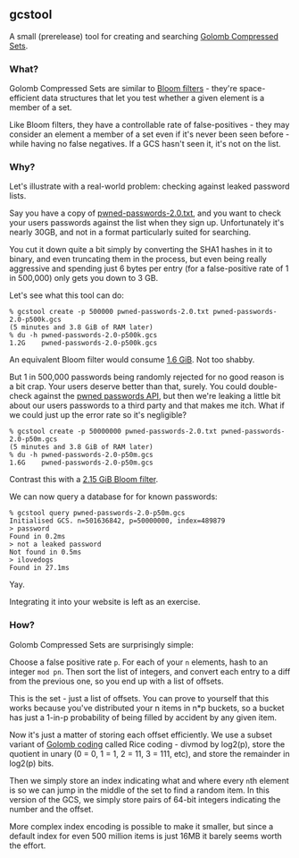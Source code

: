 gcstool
-------

A small (prerelease) tool for creating and searching [Golomb Compressed Sets][1].


### What?

Golomb Compressed Sets are similar to [Bloom filters][2] - they're space-efficient
data structures that let you test whether a given element is a member of a set.

Like Bloom filters, they have a controllable rate of false-positives - they may
consider an element a member of a set even if it's never been seen before - while
having no false negatives.  If a GCS hasn't seen it, it's not on the list.


### Why?

Let's illustrate with a real-world problem: checking against leaked password lists.

Say you have a copy of [pwned-passwords-2.0.txt][3], and you want to check
your users passwords against the list when they sign up.  Unfortunately it's
nearly 30GB, and not in a format particularly suited for searching.

You cut it down quite a bit simply by converting the SHA1 hashes in it to
binary, and even truncating them in the process, but even being really aggressive
and spending just 6 bytes per entry (for a false-positive rate of 1 in 500,000)
only gets you down to 3 GB.

Let's see what this tool can do:

    % gcstool create -p 500000 pwned-passwords-2.0.txt pwned-passwords-2.0-p500k.gcs
    (5 minutes and 3.8 GiB of RAM later)
    % du -h pwned-passwords-2.0-p500k.gcs
    1.2G    pwned-passwords-2.0-p500k.gcs

An equivalent Bloom filter would consume [1.6 GiB][4].  Not too shabby.

But 1 in 500,000 passwords being randomly rejected for no good reason is a bit crap.
Your users deserve better than that, surely.  You could double-check against the
[pwned passwords API][5], but then we're leaking a little bit about our users
passwords to a third party and that makes me itch.  What if we could just up the
error rate so it's negligible?

    % gcstool create -p 50000000 pwned-passwords-2.0.txt pwned-passwords-2.0-p50m.gcs
    (5 minutes and 3.8 GiB of RAM later)
    % du -h pwned-passwords-2.0-p50m.gcs
    1.6G    pwned-passwords-2.0-p50m.gcs

Contrast this with a [2.15 GiB Bloom filter][5].

We can now query a database for for known passwords:

    % gcstool query pwned-passwords-2.0-p50m.gcs
    Initialised GCS. n=501636842, p=50000000, index=489879
    > password
    Found in 0.2ms
    > not a leaked password
    Not found in 0.5ms
    > ilovedogs
    Found in 27.1ms

Yay.

Integrating it into your website is left as an exercise.


### How?

Golomb Compressed Sets are surprisingly simple:

Choose a false positive rate `p`.  For each of your `n` elements, hash to an integer
`mod pn`.  Then sort the list of integers, and convert each entry to a diff from the
previous one, so you end up with a list of offsets.

This is the set - just a list of offsets.  You can prove to yourself that this works
because you've distributed your n items in n*p buckets, so a bucket has just a
1-in-p probability of being filled by accident by any given item.

Now it's just a matter of storing each offset efficiently.  We use a subset variant of
[Golomb coding][6] called Rice coding - divmod by log2(p), store the quotient in unary
(0 = 0, 1 = 1, 2 = 11, 3 = 111, etc), and store the remainder in log2(p) bits.

Then we simply store an index indicating what and where every `n`th element is so we
can jump in the middle of the set to find a random item.  In this version of the GCS,
we simply store pairs of 64-bit integers indicating the number and the offset.

More complex index encoding is possible to make it smaller, but since a default index
for even 500 million items is just 16MB it barely seems worth the effort.


[1]: http://giovanni.bajo.it/post/47119962313/golomb-coded-sets-smaller-than-bloom-filters
[2]: https://en.wikipedia.org/wiki/Bloom_filter
[3]: https://haveibeenpwned.com/Passwords
[4]: https://hur.st/bloomfilter/?n=501652074&p=500000&m=&k=
[5]: https://hur.st/bloomfilter/?n=501652074&p=50M&m=&k=
[6]: https://en.wikipedia.org/wiki/Golomb_coding
